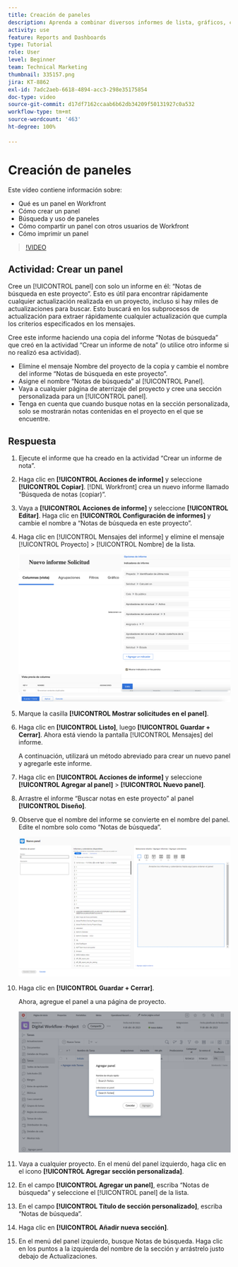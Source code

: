 ```yaml
---
title: Creación de paneles
description: Aprenda a combinar diversos informes de lista, gráficos, calendarios y páginas web externas en un tablero de Workfront.
activity: use
feature: Reports and Dashboards
type: Tutorial
role: User
level: Beginner
team: Technical Marketing
thumbnail: 335157.png
jira: KT-8862
exl-id: 7adc2aeb-6618-4894-acc3-298e35175854
doc-type: video
source-git-commit: d17df7162ccaab6b62db34209f50131927c0a532
workflow-type: tm+mt
source-wordcount: '463'
ht-degree: 100%

---
```


# Creación de paneles

Este vídeo contiene información sobre:

* Qué es un panel en Workfront
* Cómo crear un panel
* Búsqueda y uso de paneles
* Cómo compartir un panel con otros usuarios de Workfront
* Cómo imprimir un panel

>[!VIDEO](https://video.tv.adobe.com/v/335157/?quality=12&learn=on&enablevpops)

## Actividad: Crear un panel

Cree un [!UICONTROL panel] con solo un informe en él: “Notas de búsqueda en este proyecto”. Esto es útil para encontrar rápidamente cualquier actualización realizada en un proyecto, incluso si hay miles de actualizaciones para buscar. Esto buscará en los subprocesos de actualización para extraer rápidamente cualquier actualización que cumpla los criterios especificados en los mensajes.

Cree este informe haciendo una copia del informe “Notas de búsqueda” que creó en la actividad “Crear un informe de nota” (o utilice otro informe si no realizó esa actividad).

* Elimine el mensaje Nombre del proyecto de la copia y cambie el nombre del informe “Notas de búsqueda en este proyecto”.
* Asigne el nombre “Notas de búsqueda” al [!UICONTROL Panel].
* Vaya a cualquier página de aterrizaje del proyecto y cree una sección personalizada para un [!UICONTROL panel].
* Tenga en cuenta que cuando busque notas en la sección personalizada, solo se mostrarán notas contenidas en el proyecto en el que se encuentre.

## Respuesta

1. Ejecute el informe que ha creado en la actividad “Crear un informe de nota”.
1. Haga clic en **[!UICONTROL Acciones de informe]** y seleccione **[!UICONTROL Copiar]**. [!DNL Workfront] crea un nuevo informe llamado “Búsqueda de notas (copiar)”.
1. Vaya a **[!UICONTROL Acciones de informe]** y seleccione **[!UICONTROL Editar]**. Haga clic en **[!UICONTROL Configuración de informes]** y cambie el nombre a “Notas de búsqueda en este proyecto”.
1. Haga clic en [!UICONTROL Mensajes del informe] y elimine el mensaje [!UICONTROL Proyecto] > [!UICONTROL Nombre] de la lista.

   ![Una imagen de la pantalla para crear un panel nuevo](assets/edit-report-prompts.png)

1. Marque la casilla **[!UICONTROL Mostrar solicitudes en el panel]**.
1. Haga clic en **[!UICONTROL Listo]**, luego **[!UICONTROL Guardar + Cerrar]**. Ahora está viendo la pantalla [!UICONTROL Mensajes] del informe.

   A continuación, utilizará un método abreviado para crear un nuevo panel y agregarle este informe.

1. Haga clic en **[!UICONTROL Acciones de informe]** y seleccione **[!UICONTROL Agregar al panel]** > **[!UICONTROL Nuevo panel]**.
1. Arrastre el informe “Buscar notas en este proyecto” al panel **[!UICONTROL Diseño]**.
1. Observe que el nombre del informe se convierte en el nombre del panel. Edite el nombre solo como “Notas de búsqueda”.

   ![Una imagen de la pantalla para crear un panel nuevo](assets/create-dashboard.png)

1. Haga clic en **[!UICONTROL Guardar + Cerrar]**.

   Ahora, agregue el panel a una página de proyecto.

   ![Una imagen de la pantalla para crear un panel nuevo](assets/add-custom-section.png)

1. Vaya a cualquier proyecto. En el menú del panel izquierdo, haga clic en el icono **[!UICONTROL Agregar sección personalizada]**.
1. En el campo **[!UICONTROL Agregar un panel]**, escriba “Notas de búsqueda” y seleccione el [!UICONTROL panel] de la lista.
1. En el campo **[!UICONTROL Título de sección personalizado]**, escriba “Notas de búsqueda”.
1. Haga clic en **[!UICONTROL Añadir nueva sección]**.
1. En el menú del panel izquierdo, busque Notas de búsqueda. Haga clic en los puntos a la izquierda del nombre de la sección y arrástrelo justo debajo de Actualizaciones.

